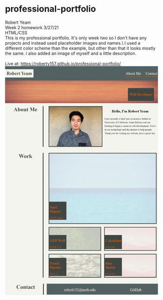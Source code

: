 # professional-portfolio

Robert Yeam\
Week 2 homework 3/27/21\
HTML/CSS\
This is my professional portfolio. It's only week two so I don't have any projects and instead used placeholder images and names.\ 
I used a different color scheme than the example, but other than that it looks mostly the same. I also added an image of myself and a little description.\
\
Live at: https://roberty157.github.io/professional-portfolio/
![Alt text](assets/images/professionalPortfolioScreenshot.png?raw=true "Title")


